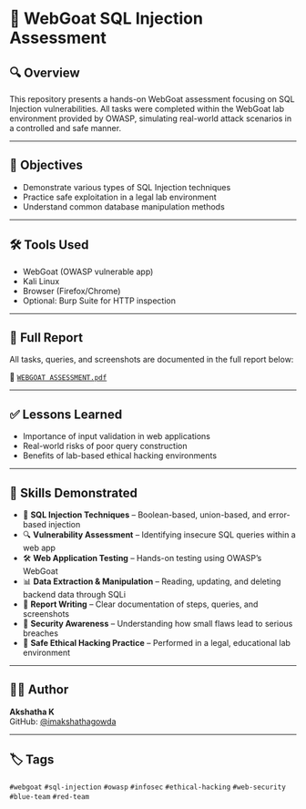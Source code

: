 # 💉 WebGoat SQL Injection Assessment

## 🔍 Overview

This repository presents a hands-on WebGoat assessment focusing on SQL Injection vulnerabilities. All tasks were completed within the WebGoat lab environment provided by OWASP, simulating real-world attack scenarios in a controlled and safe manner.

---

## 🎯 Objectives

- Demonstrate various types of SQL Injection techniques
- Practice safe exploitation in a legal lab environment
- Understand common database manipulation methods

---

## 🛠️ Tools Used

- WebGoat (OWASP vulnerable app)
- Kali Linux
- Browser (Firefox/Chrome)
- Optional: Burp Suite for HTTP inspection

---

## 📄 Full Report

All tasks, queries, and screenshots are documented in the full report below:

📎 [`WEBGOAT ASSESSMENT.pdf`](./WEBGOAT%20ASSESSMENT.pdf)

---

## ✅ Lessons Learned

- Importance of input validation in web applications
- Real-world risks of poor query construction
- Benefits of lab-based ethical hacking environments

---

## 🧠 Skills Demonstrated

- 🧩 **SQL Injection Techniques** – Boolean-based, union-based, and error-based injection
- 🔍 **Vulnerability Assessment** – Identifying insecure SQL queries within a web app
- 🛠️ **Web Application Testing** – Hands-on testing using OWASP’s WebGoat
- 📊 **Data Extraction & Manipulation** – Reading, updating, and deleting backend data through SQLi
- 📑 **Report Writing** – Clear documentation of steps, queries, and screenshots
- 🧠 **Security Awareness** – Understanding how small flaws lead to serious breaches
- 🧪 **Safe Ethical Hacking Practice** – Performed in a legal, educational lab environment

---

## 👩‍💻 Author

**Akshatha K**  
GitHub: [@imakshathagowda](https://github.com/imakshathagowda)

---

## 🏷️ Tags

`#webgoat` `#sql-injection` `#owasp` `#infosec` `#ethical-hacking` `#web-security` `#blue-team` `#red-team`
